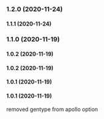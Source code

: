 ### 1.2.0 (2020-11-24)

#### 1.1.1 (2020-11-24)

### 1.1.0 (2020-11-19)

#### 1.0.2 (2020-11-19)

#### 1.0.2 (2020-11-19)

#### 1.0.1 (2020-11-19)

#### 1.0.1 (2020-11-19)

removed gentype from apollo option